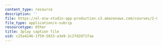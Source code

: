 ```yaml
---
content_type: resource
description: ''
file: https://ol-ocw-studio-app-production.s3.amazonaws.com/courses/2-003sc-engineering-dynamics-fall-2011/c25a42461f595833a3e92c27d2d71faa_iMz0LiqjFmE.vtt
file_type: application/x-subrip
resourcetype: Other
title: 3play caption file
uid: c25a4246-1f59-5833-a3e9-2c27d2d71faa
---
```

